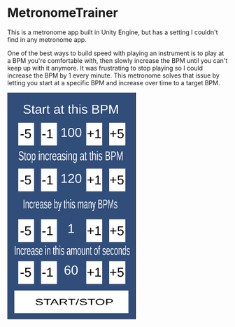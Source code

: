 # MetronomeTrainer
This is a metronome app built in Unity Engine, but has a setting I couldn't find in any metronome app.

One of the best ways to build speed with playing an instrument is to play at a BPM you're comfortable with, then slowly increase the BPM until you can't keep up with it anymore. It was frustrating to stop playing so I could increase the BPM by 1 every minute. This metronome solves that issue by letting you start at a specific BPM and increase over time to a target BPM. 

![Screenshot](Screenshot.png)
